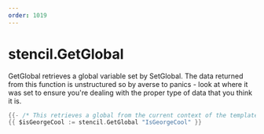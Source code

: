 ```yaml
---
order: 1019
---
```


<!-- Generated by tools/docgen. DO NOT EDIT. -->

# stencil.GetGlobal

GetGlobal retrieves a global variable set by SetGlobal. The data
returned from this function is unstructured so by averse to panics -
look at where it was set to ensure you're dealing with the proper type
of data that you think it is.

```go
{{- /* This retrieves a global from the current context of the template module repository */}}
{{ $isGeorgeCool := stencil.GetGlobal "IsGeorgeCool" }}
```
